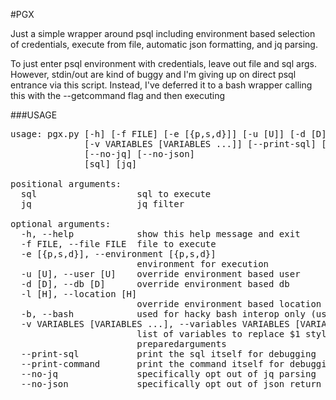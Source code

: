 #PGX

Just a simple wrapper around psql including environment based selection of
credentials, execute from file, automatic json formatting, and jq parsing.

To just enter psql environment with credentials, leave out file and sql args.
However, stdin/out are kind of buggy and I'm giving up on direct psql entrance
via this script. Instead, I've deferred it to a bash wrapper calling this with
the --getcommand flag and then executing

###USAGE
<pre>
usage: pgx.py [-h] [-f FILE] [-e [{p,s,d}]] [-u [U]] [-d [D]] [-l [H]] [-b]
              [-v VARIABLES [VARIABLES ...]] [--print-sql] [--print-command]
              [--no-jq] [--no-json]
              [sql] [jq]

positional arguments:
  sql                   sql to execute
  jq                    jq filter

optional arguments:
  -h, --help            show this help message and exit
  -f FILE, --file FILE  file to execute
  -e [{p,s,d}], --environment [{p,s,d}]
                        environment for execution
  -u [U], --user [U]    override environment based user
  -d [D], --db [D]      override environment based db
  -l [H], --location [H]
                        override environment based location (host)
  -b, --bash            used for hacky bash interop only (used by pgxscript)
  -v VARIABLES [VARIABLES ...], --variables VARIABLES [VARIABLES ...]
                        list of variables to replace $1 style
                        preparedarguments
  --print-sql           print the sql itself for debugging
  --print-command       print the command itself for debugging
  --no-jq               specifically opt out of jq parsing
  --no-json             specifically opt out of json return format
</pre>
